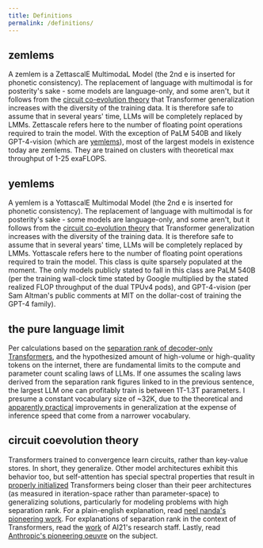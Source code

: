 ```yaml
---
title: Definitions
permalink: /definitions/
---
```


## zemlems
A zemlem is a ZettascalE MultimodaL Model (the 2nd e is inserted for phonetic consistency). The replacement of language
with multimodal is for posterity's sake - some models are language-only, and some aren't, but it follows from the
[circuit co-evolution theory](#circuit-coevolution-theory) that Transformer generalization increases with the
diversity of the training data. It is therefore safe to assume that in several years' time, LLMs will be completely
replaced by LMMs. Zettascale refers here to the number of floating point operations required to train the model. With 
the exception of PaLM 540B and likely GPT-4-vision (which are [yemlems](#yemlems)), most of the largest models in 
existence today are zemlems. They are trained on clusters with theoretical max throughput of 1-25 exaFLOPS.

## yemlems
A yemlem is a YottascalE Multimodal Model (the 2nd e is inserted for phonetic consistency). The replacement of language
with multimodal is for posterity's sake - some models are language-only, and some aren't, but it follows from the
[circuit co-evolution theory](#circuit-coevolution-theory) that Transformer generalization increases with the
diversity of the training data. It is therefore safe to assume that in several years' time, LLMs will be completely
replaced by LMMs. Yottascale refers here to the number of floating point operations required to train the model. This 
class is quite sparsely populated at the moment. The only models publicly stated to fall in this class are PaLM 540B 
(per the training wall-clock time stated by Google multiplied by the stated realized FLOP throughput of the dual TPUv4 pods),
and GPT-4-vision (per Sam Altman's public comments at MIT on the dollar-cost of training the GPT-4 family).

## the pure language limit
Per calculations based on the [separation rank of decoder-only Transformers](https://arxiv.org/pdf/2105.03928.pdf), and
the hypothesized amount of high-volume or high-quality tokens on the internet, there are fundamental limits to the
compute and parameter count scaling laws of LLMs. If one assumes the scaling laws derived from the separation rank
figures linked to in the previous sentence, the largest LLM one can profitably train is between 1T-1.3T parameters. I
presume a constant vocabulary size of ~32K, due to the theoretical and [apparently practical](https://uploads-ssl.webflow.com/60fd4503684b466578c0d307/61138924626a6981ee09caf6_jurassic_tech_paper.pdf) improvements in generalization at 
the expense of inference speed that come from a narrower vocabulary.

## circuit coevolution theory
Transformers trained to convergence learn circuits, rather than key-value stores. In short, they generalize. Other
model architectures exhibit this behavior too, but self-attention has special spectral properties that result in
[properly initialized](#basis-biased-geodesically-uniform-distributions) Transformers being closer than their peer architectures (as measured in iteration-space rather 
than parameter-space) to generalizing solutions, particularly for modeling problems with high separation rank.
For a plain-english explanation, read [neel nanda's pioneering
work](https://www.alignmentforum.org/posts/N6WM6hs7RQMKDhYjB/a-mechanistic-interpretability-analysis-of-grokking). For
explanations of separation rank in the context of Transformers, read the [work](https://proceedings.mlr.press/v139/wies21a/wies21a.pdf) of AI21's research staff. Lastly, read [Anthropic's pioneering oeuvre](https://transformer-circuits.pub) on the subject.
